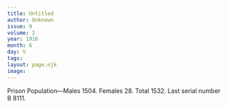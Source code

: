 ```yaml
---
title: Untitled
author: Unknown
issue: 9
volume: 2
year: 1916
month: 6
day: V
tags:
layout: page.njk
image:
---
```

Prison Population—Males 1504. Females 28. Total 1532. Last serial number B 8111. 



